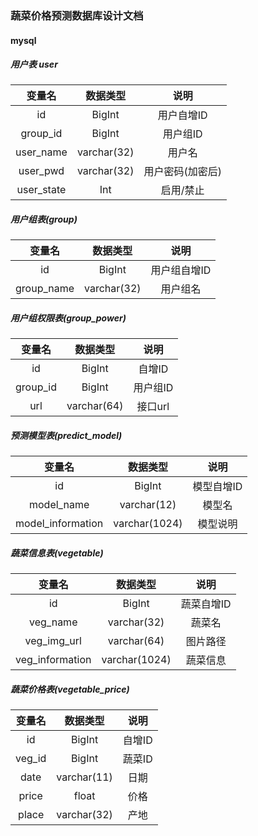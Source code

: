 ### 蔬菜价格预测数据库设计文档

#### mysql

##### 用户表 user

|   变量名   |  数据类型   |       说明       |
| :--------: | :---------: | :--------------: |
|     id     |   BigInt    |    用户自增ID    |
|  group_id  |   BigInt    |     用户组ID     |
| user_name  | varchar(32) |      用户名      |
|  user_pwd  | varchar(32) | 用户密码(加密后) |
| user_state |     Int     |    启用/禁止     |



##### 用户组表(group)

|   变量名   |  数据类型   |     说明     |
| :--------: | :---------: | :----------: |
|     id     |   BigInt    | 用户组自增ID |
| group_name | varchar(32) |   用户组名   |



##### 用户组权限表(group_power)

|  变量名  |  数据类型   |   说明   |
| :------: | :---------: | :------: |
|    id    |   BigInt    |  自增ID  |
| group_id |   BigInt    | 用户组ID |
|   url    | varchar(64) | 接口url  |



##### 预测模型表(predict_model)

|      变量名       |   数据类型    |    说明    |
| :---------------: | :-----------: | :--------: |
|        id         |    BigInt     | 模型自增ID |
|    model_name     |  varchar(12)  |   模型名   |
| model_information | varchar(1024) |  模型说明  |



##### 蔬菜信息表(vegetable)

|     变量名      |   数据类型    |    说明    |
| :-------------: | :-----------: | :--------: |
|       id        |    BigInt     | 蔬菜自增ID |
|    veg_name     |  varchar(32)  |   蔬菜名   |
|   veg_img_url   |  varchar(64)  |  图片路径  |
| veg_information | varchar(1024) |  蔬菜信息  |



##### 蔬菜价格表(vegetable_price)

| 变量名 |  数据类型   |  说明  |
| :----: | :---------: | :----: |
|   id   |   BigInt    | 自增ID |
| veg_id |   BigInt    | 蔬菜ID |
|  date  | varchar(11) |  日期  |
| price  |    float    |  价格  |
| place  | varchar(32) |  产地  |



##### 
